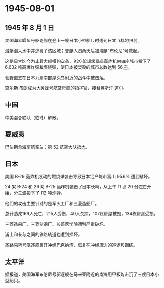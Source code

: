 # 1945-08-01

## 1945 年 8 月 1 日

美国海军鳕鱼号驱逐舰在登上一艘日本小型船只时遭到日本飞机的扫射。

潜艇潜入水中并逃离了该区域；登艇人员两天后被潜艇"布伦尼"号救起。

这是日本迄今为止最大规模的空袭，820 架超级堡垒轰炸机向四座城市投下了
6,632 吨高爆炸弹和燃烧弹，使日本被焚毁的城市总数达到 56 座。

菅野直志在日本九州南部屋久岛附近的战斗中被击落。

查尔斯·布朗成为大黄蜂号航空母舰的指挥官，接替奥斯汀·道尔。

## 中国

中美混合联队（临时）解散。

## 夏威夷

巴伯斯角海军航空站：第 52 航空大队抵达。

## 日本

美国 B-29 轰炸机发动的燃烧弹袭击导致日本铝产城市富山 95.6% 遭到破坏。

24 架 B-24 和 26 架 B-25 轰炸机袭击了日本长崎，从上午 11 点 20
分左右开始，分三波投下了 112 吨炸弹。

他们的攻击主要针对的是军火工厂和三菱造船厂。

总计造成169人死亡，215人受伤，40人失踪，107栋房屋被毁，134栋房屋受损。

三菱造船厂、三菱制钢厂、长崎医学院遭到严重破坏。

浦上和长与之间的铁路轨道也遭到损坏。

圣路易斯号驱逐舰离开冲绳巴克纳湾，恢复在冲绳周边的巡逻和训练。

## 太平洋

据报道，美国海军布伦尼号驱逐舰在马来亚附近的南海用甲板炮击沉了三艘日本小型船只。

